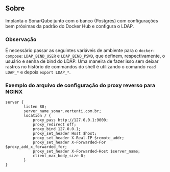 ## Sobre

Implanta o SonarQube junto com o banco (Postgres) com configurações bem próximas da padrão do Docker Hub e configura o LDAP.

### Observação
É necessário passar as seguintes variáveis de ambiente para o `docker-compose`: `LDAP_BIND_USER` e `LDAP_BIND_PSWD`, que definem, respectivamente, o usuário e senha de bind do LDAP. Uma maneira de fazer isso sem deixar rastros no histório de commandos do shell é utilizando o comando `read LDAP_*` e depois `export LDAP_*`.

### Exemplo do arquivo de configuração do proxy reverso para NGINX
```
server {
        listen 80;
        server_name sonar.vertenti.com.br;
        location / {
            proxy_pass http://127.0.0.1:9000;
            proxy_redirect off;
            proxy_bind 127.0.0.1;
            proxy_set_header Host $host;
            proxy_set_header X-Real-IP $remote_addr;
            proxy_set_header X-Forwarded-For $proxy_add_x_forwarded_for;
            proxy_set_header X-Forwarded-Host $server_name;
            client_max_body_size 0;
        }
}
```
